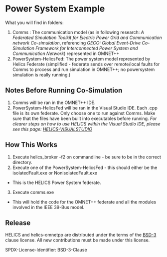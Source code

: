# Power System Example

What you will find in folders:

1. Comms : The communication model (as in following research: *A Federated Simulation Toolkit for Electric Power Grid and Communication network Co-simulation*, referencing *GECO: Global Event-Drive Co-Simulation  Framework for Interconnected Power System and Communication Network*) represented in OMNET++
2. PowerSystem-HelicsFed: The power system model represented by Helics Federate (simplified - federate sends over remote/local faults for Comms to process and run simulation in OMNET++; no powersystem simulation is really running.)

## Notes Before Running Co-Simulation
1. Comms will be ran in the OMNET++ IDE.
2. PowerSystem-HelicsFed will be ran in the Visual Studio IDE. Each .cpp file is its own federate. Only choose one to run against Comms. Make sure that the files have been built into executables before running.
*For clearer steps on how to use HELICS within the Visual Studio IDE, please see this page: [HELICS-VISUALSTUDIO](https://docs.helics.org/en/latest/introduction/hello-world-VS.html)*

## How This Works
1. Execute helics_broker -f2 on commandline - be sure to be in the correct directory.
2. Execute one of the PowerSystem-HelicsFed - this should either be the isolatedFault.exe or NonisolatedFault.exe
  - This is the HELICS Power System federate.
3. Execute comms.exe
 - This will hold the code for the OMNET++ federate and all the modules involved in the IEEE 39-Bus model.


## Release

HELICS and helics-omnetpp are distributed under the terms of the [BSD-3](https://github.com/GMLC-TDC/helics-omnetpp/blob/master/LICENSE) clause license. All new contributions must be made under this license.

SPDX-License-Identifier: BSD-3-Clause
